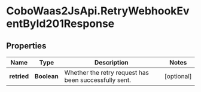 # CoboWaas2JsApi.RetryWebhookEventById201Response

## Properties

Name | Type | Description | Notes
------------ | ------------- | ------------- | -------------
**retried** | **Boolean** | Whether the retry request has been successfully sent. | [optional] 


